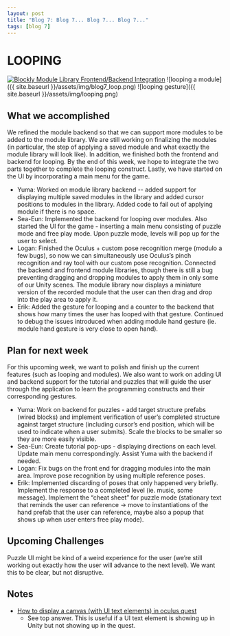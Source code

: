 ```yaml
---
layout: post
title: "Blog 7: Blog 7... Blog 7... Blog 7..."
tags: [blog 7]
---
```


# LOOPING

[![Blockly Module Library Frontend/Backend Integration](http://img.youtube.com/vi/PZqtstq6ejk/0.jpg)](https://www.youtube.com/watch?v=PZqtstq6ejk "Blockly Module Library Frontend/Backend Integration")
![looping a module]({{ site.baseurl }}/assets/img/blog7_loop.png)
![looping gesture]({{ site.baseurl }}/assets/img/looping.png)

## What we accomplished
We refined the module backend so that we can support more modules to be added to the module library. We are still working on finalizing the modules (in particular, the step of applying a saved module and what exactly the module library will look like). In addition, we finished both the frontend and backend for looping. By the end of this week, we hope to integrate the two parts together to complete the looping construct. Lastly, we have started on the UI by incorporating a main menu for the game.

* Yuma: Worked on module library backend -- added support for displaying multiple saved modules in the library and added cursor positions to modules in the library. Added code to fail out of applying module if there is no space.
* Sea-Eun: Implemented the backend for looping over modules. Also started the UI for the game - inserting a main menu consisting of puzzle mode and free play mode. Upon puzzle mode, levels will pop up for the user to select.
* Logan: Finished the Oculus + custom pose recognition merge (modulo a few bugs), so now we can simultaneously use Oculus’s pinch recognition and ray tool with our custom pose recognition. Connected the backend and frontend module libraries, though there is still a bug preventing dragging and dropping modules to apply them in only some of our Unity scenes. The module library now displays a miniature version of the recorded module that the user can then drag and drop into the play area to apply it.
* Erik: Added the gesture for looping and a counter to the backend that shows how many times the user has looped with that gesture. Continued to debug the issues introduced when adding module hand gesture (ie. module hand gesture is very close to open hand).


## Plan for next week
For this upcoming week, we want to polish and finish up the current features (such as looping and modules). We also want to work on adding UI and backend support for the tutorial and puzzles that will guide the user through the application to learn the programming constructs and their corresponding gestures. 

* Yuma: Work on backend for puzzles - add target structure prefabs (wired blocks) and implement verification of user’s completed structure against target structure (including cursor’s end position, which will be used to indicate when a user submits). Scale the blocks to be smaller so they are more easily visible.
* Sea-Eun: Create tutorial pop-ups - displaying directions on each level. Update main menu correspondingly. Assist Yuma with the backend if needed.
* Logan: Fix bugs on the front end for dragging modules into the main area. Improve pose recognition by using multiple reference poses.
* Erik: Implemented discarding of poses that only happened very briefly. Implement the response to a completed level (ie. music, some message). Implement the “cheat sheet” for puzzle mode (stationary text that reminds the user can reference -> move to instantiations of the hand prefab that the user can reference, maybe also a popup that shows up when user enters free play mode).


## Upcoming Challenges
Puzzle UI might be kind of a weird experience for the user (we’re still working out exactly how the user will advance to the next level). We want this to be clear, but not disruptive.

## Notes
* [How to display a canvas (with UI text elements) in oculus quest](https://answers.unity.com/questions/1027642/vr-how-to-display-a-canvas-with-oculus.html)
    * See top answer. This is useful if a UI text element is showing up in Unity but not showing up in the quest.
